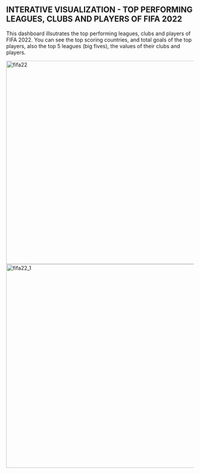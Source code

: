 ## INTERATIVE VISUALIZATION - TOP PERFORMING LEAGUES, CLUBS AND PLAYERS OF FIFA 2022 ##

This dashboard illsutrates the top performing leagues, clubs and players of FIFA 2022.
You can see the top scoring countries, and total goals of the top players, also the top 5 leagues (big fives), the values of their clubs and players.

<img width="547" alt="fifa22" src="https://user-images.githubusercontent.com/77920592/211548241-73e9f165-32bc-4855-9a12-947cb242ffca.png">

<img width="548" alt="fifa22_1" src="https://user-images.githubusercontent.com/77920592/211548257-558ccf21-0f00-4256-be40-2f0a6365a36f.png">

